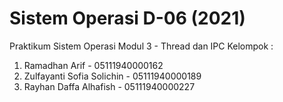 # Sistem Operasi D-06 (2021)
Praktikum Sistem Operasi Modul 3 - Thread dan IPC
Kelompok : 
1. Ramadhan Arif - 05111940000162
2. Zulfayanti Sofia Solichin - 05111940000189
3. Rayhan Daffa Alhafish - 05111940000227

